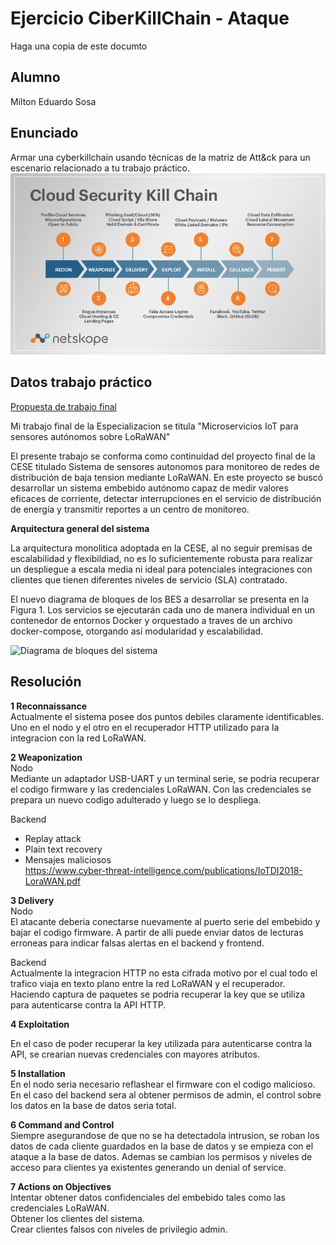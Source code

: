 # Ejercicio CiberKillChain - Ataque

Haga una copia de este documto

## Alumno

Milton Eduardo Sosa

## Enunciado

Armar una cyberkillchain usando técnicas de la matriz de Att&ck para un escenario relacionado a tu trabajo práctico.  
![chain](https://raw.githubusercontent.com/snorkman88/ceiot_base/master/CIBS/ejercicio_1_ciberkillchain_ataque/kill-chain-netskope.webp)

## Datos trabajo práctico

[Propuesta de trabajo final](https://docs.google.com/document/d/1IioE45fTW75i2Lwmdsal7plzIytoQotzIfWNjiaH8rE/edit)

Mi trabajo final de la Especializacion se titula "Microservicios IoT para sensores autónomos sobre LoRaWAN"

El presente trabajo se conforma como continuidad del proyecto final de la CESE titulado Sistema de sensores autonomos para monitoreo de redes de distribución de baja tension mediante LoRaWAN. En este proyecto se buscó desarrollar un sistema embebido autónomo capaz de medir valores eficaces de corriente, detectar interrupciones en el servicio de distribución de energía y transmitir reportes a un centro de monitoreo.



**Arquitectura general del sistema**

La arquitectura monolitica adoptada en la CESE, al no seguir premisas de escalabilidad y flexibildiad, no es lo suficientemente robusta para realizar un despliegue a escala media ni ideal para potenciales integraciones con clientes que tienen diferentes niveles de servicio (SLA) contratado.

El nuevo diagrama de bloques de los BES a desarrollar se presenta en la Figura 1. Los servicios se ejecutarán cada uno de manera individual en un contenedor de entornos Docker y orquestado a traves de un archivo docker-compose, otorgando así modularidad y escalabilidad.

![Diagrama de bloques del sistema](https://raw.githubusercontent.com/snorkman88/ceiot_base/master/CIBS/ejercicio_1_ciberkillchain_ataque/nueva_arquitectura_con_ingestion_REDIS.jpg)

## Resolución

**1 Reconnaissance**  
Actualmente el sistema posee dos puntos debiles claramente identificables. Uno en el nodo y el otro en el recuperador HTTP utilizado para la integracion con la red LoRaWAN.

**2 Weaponization**  
Nodo  
Mediante un adaptador USB-UART y un terminal serie, se podria recuperar el codigo firmware y las credenciales LoRaWAN. Con las credenciales se prepara un nuevo codigo adulterado y luego se lo despliega.

Backend
- Replay attack
- Plain text recovery
- Mensajes maliciosos  
https://www.cyber-threat-intelligence.com/publications/IoTDI2018-LoraWAN.pdf


**3 Delivery**  
Nodo  
El atacante deberia conectarse nuevamente al puerto serie del embebido y bajar el codigo firmware. A partir de alli puede enviar datos de lecturas erroneas para indicar falsas alertas en el backend y frontend.

Backend  
Actualmente la integracion HTTP no esta cifrada motivo por el cual todo el trafico viaja en texto plano entre la red LoRaWAN y el recuperador.
Haciendo captura de paquetes se podria recuperar la key que se utiliza para autenticarse contra la API HTTP. 

**4 Exploitation**  

En el caso de poder recuperar la key utilizada para autenticarse contra la API, se crearian nuevas credenciales con mayores atributos.

**5 Installation**  
En el nodo seria necesario reflashear el firmware con el codigo malicioso.
En el caso del backend sera al obtener permisos de admin, el control sobre los datos en la base de datos seria total.


**6 Command and Control**  
Siempre asegurandose de que no se ha detectadola intrusion, se roban los datos de cada cliente guardados en la base de datos y se empieza con el ataque a la base de datos. Ademas se cambian los permisos y niveles de acceso para clientes ya existentes generando un denial of service.

**7 Actions on Objectives**  
Intentar obtener datos confidenciales del embebido tales como las credenciales LoRaWAN.  
Obtener los clientes del sistema.  
Crear clientes falsos con niveles de privilegio admin.  
